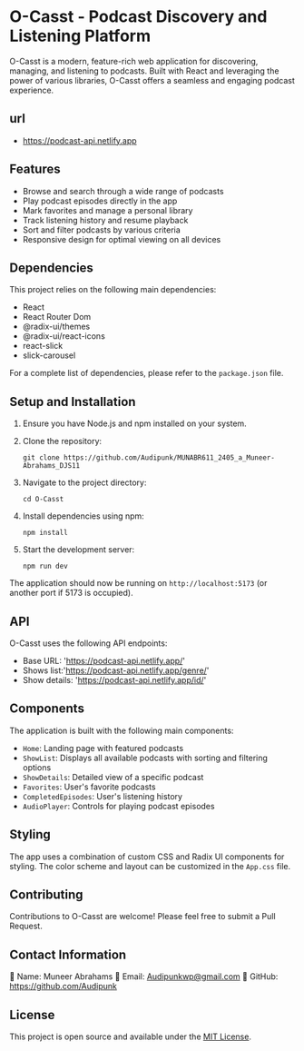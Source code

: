 # O-Casst - Podcast Discovery and Listening Platform

O-Casst is a modern, feature-rich web application for discovering, managing, and listening to podcasts. Built with React and leveraging the power of various libraries, O-Casst offers a seamless and engaging podcast experience.

## url

- https://podcast-api.netlify.app
## Features

- Browse and search through a wide range of podcasts
- Play podcast episodes directly in the app
- Mark favorites and manage a personal library
- Track listening history and resume playback
- Sort and filter podcasts by various criteria
- Responsive design for optimal viewing on all devices

## Dependencies

This project relies on the following main dependencies:

- React
- React Router Dom
- @radix-ui/themes
- @radix-ui/react-icons
- react-slick
- slick-carousel

For a complete list of dependencies, please refer to the `package.json` file.

## Setup and Installation

1. Ensure you have Node.js and npm installed on your system.

2. Clone the repository:
   ```
   git clone https://github.com/Audipunk/MUNABR611_2405_a_Muneer-Abrahams_DJS11
   ```

3. Navigate to the project directory:
   ```
   cd O-Casst
   ```

4. Install dependencies using npm:
   ```
   npm install
   ```

5. Start the development server:
   ```
   npm run dev
   ```

The application should now be running on `http://localhost:5173` (or another port if 5173 is occupied).

## API

O-Casst uses the following API endpoints:

- Base URL: 'https://podcast-api.netlify.app/'
- Shows list:'https://podcast-api.netlify.app/genre/<ID>'
- Show details: 'https://podcast-api.netlify.app/id/<ID>'


## Components

The application is built with the following main components:

- `Home`: Landing page with featured podcasts
- `ShowList`: Displays all available podcasts with sorting and filtering options
- `ShowDetails`: Detailed view of a specific podcast
- `Favorites`: User's favorite podcasts
- `CompletedEpisodes`: User's listening history
- `AudioPlayer`: Controls for playing podcast episodes

## Styling

The app uses a combination of custom CSS and Radix UI components for styling. The color scheme and layout can be customized in the `App.css` file.

## Contributing

Contributions to O-Casst are welcome! Please feel free to submit a Pull Request.

## Contact Information

👤 Name: Muneer Abrahams 
📧 Email: Audipunkwp@gmail.com 
🐙 GitHub: https://github.com/Audipunk

## License

This project is open source and available under the [MIT License](LICENSE).
